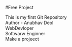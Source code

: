 #Free Project

This is my first Git Repository
<br>
Author - Anubhav Deol
<br>
WebDevloper
<br>
Softwarw Enginner
<br>
Make a projeect


